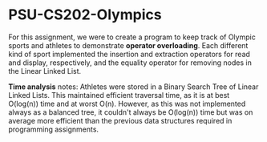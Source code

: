 # PSU-CS202-Olympics
For this assignment, we were to create a program to keep track of Olympic sports and athletes to demonstrate **operator overloading**. Each different kind
of sport implemented the insertion and extraction operators for read and display, respectively, and the equality operator for removing nodes in the Linear Linked List.

**Time analysis** notes:
Athletes were stored in a Binary Search Tree of Linear Linked Lists. This maintained efficient traversal time, as it is at best O(log(n)) time and at worst O(n).
However, as this was not implemented always as a balanced tree, it couldn't always be O(log(n)) time but was on average more efficient than the previous data structures
required in programming assignments. 
